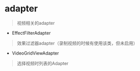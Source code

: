 # adapter
> 视频相关的adapter

- EffectFilterAdapter
> 效果过滤器adapter（录制视频的时候有使用该类，但未启用）

- VideoGridViewAdapter
> 选择视频时列表的Adapter